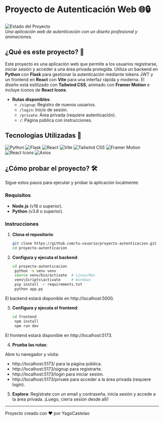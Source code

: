 # Proyecto de Autenticación Web 🌐🔒

![Estado del Proyecto](https://img.shields.io/badge/Estado-Completo-brightgreen?style=flat)  
*Una aplicación web de autenticación con un diseño profesional y animaciones.*

## ¿Qué es este proyecto? 📝

Este proyecto es una aplicación web que permite a los usuarios registrarse, iniciar sesión y acceder a una área privada protegida. Utiliza un backend en **Python** con **Flask** para gestionar la autenticación mediante tokens JWT y un frontend en **React** con **Vite** para una interfaz rápida y moderna. El diseño está estilizado con **Tailwind CSS**, animado con **Framer Motion** e incluye íconos de **React Icons**.

- **Rutas disponibles**:
  - `/signup`: Registro de nuevos usuarios.
  - `/login`: Inicio de sesión.
  - `/private`: Área privada (requiere autenticación).
  - `/`: Página pública con instrucciones.

## Tecnologías Utilizadas 🚀

![Python](https://img.shields.io/badge/Python-3776AB?style=flat&logo=python&logoColor=white)
![Flask](https://img.shields.io/badge/Flask-000000?style=flat&logo=flask&logoColor=white)
![React](https://img.shields.io/badge/React-61DAFB?style=flat&logo=react&logoColor=black)
![Vite](https://img.shields.io/badge/Vite-646CFF?style=flat&logo=vite&logoColor=white)
![Tailwind CSS](https://img.shields.io/badge/Tailwind_CSS-38B2AC?style=flat&logo=tailwind-css&logoColor=white)
![Framer Motion](https://img.shields.io/badge/Framer_Motion-0055FF?style=flat&logo=framer&logoColor=white)
![React Icons](https://img.shields.io/badge/React_Icons-000000?style=flat&logo=react&logoColor=white)
![Axios](https://img.shields.io/badge/Axios-5A29E4?style=flat&logo=axios&logoColor=white)

## ¿Cómo probar el proyecto? 🛠️

Sigue estos pasos para ejecutar y probar la aplicación localmente:

### Requisitos
- **Node.js** (v18 o superior).
- **Python** (v3.8 o superior).

### Instrucciones
1. **Clona el repositorio**:
   ```bash
   git clone https://github.com/tu-usuario/proyecto-autenticacion.git
   cd proyecto-autenticacion

2. **Configura y ejecuta el backend**:
   ```bash
   cd proyecto-autenticacion
    python -m venv venv
    source venv/bin/activate  # Linux/Mac
    venv\Scripts\activate     # Windows
    pip install -r requirements.txt
    python app.py
   
El backend estará disponible en http://localhost:5000.

3. **Configura y ejecuta el frontend**:
   ```bash
   cd frontend
    npm install
    npm run dev

El frontend estará disponible en http://localhost:5173.

4. **Prueba las rutas**:
   
Abre tu navegador y visita:

- http://localhost:5173/ para la página pública.
- http://localhost:5173/signup para registrarte.
- http://localhost:5173/login para iniciar sesión.
- http://localhost:5173/private para acceder a la área privada (requiere login).
  
5. **Explora**:
Regístrate con un email y contraseña, inicia sesión y accede a la área privada. ¡Luego, cierra sesión desde allí!

---

Proyecto creado con ❤️ por YagoCastelao
